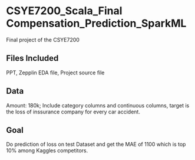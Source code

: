 # CSYE7200_Scala_Final Compensation_Prediction_SparkML
Final project of the CSYE7200

## Files Included
PPT, Zepplin EDA file, Project source file

## Data
Amount: 180k; Include category columns and continuous columns, target is the loss of inssurance company for every car accident.

## Goal
Do prediction of loss on test Dataset and get the MAE of 1100 which is top 10% among Kaggles competitors.
